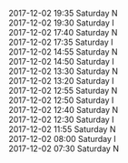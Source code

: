 2017-12-02 19:35 Saturday  N  
2017-12-02 19:30 Saturday  I  
2017-12-02 17:40 Saturday  N  
2017-12-02 17:35 Saturday  I  
2017-12-02 14:55 Saturday  N  
2017-12-02 14:50 Saturday  I  
2017-12-02 13:30 Saturday  N  
2017-12-02 13:20 Saturday  I  
2017-12-02 12:55 Saturday  N  
2017-12-02 12:50 Saturday  I  
2017-12-02 12:40 Saturday  N  
2017-12-02 12:30 Saturday  I  
2017-12-02 11:55 Saturday  N  
2017-12-02 08:00 Saturday  I  
2017-12-02 07:30 Saturday  N  
